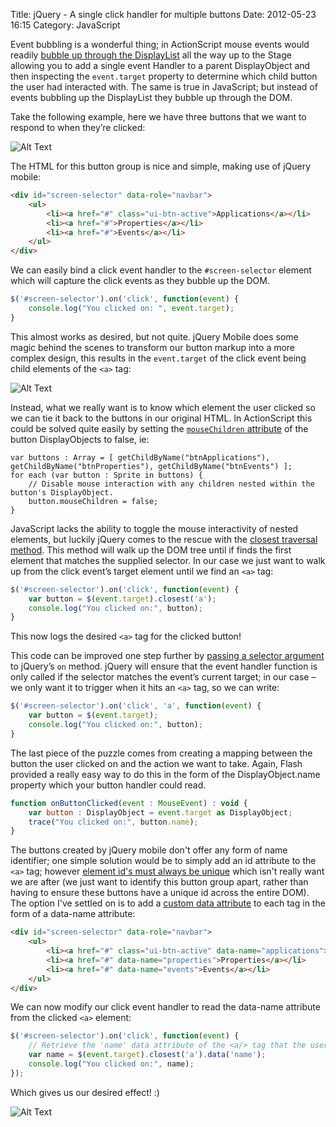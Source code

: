 Title: jQuery - A single click handler for multiple buttons
Date: 2012-05-23 16:15
Category: JavaScript

Event bubbling is a wonderful thing; in ActionScript mouse events would readily [bubble up through the DisplayList](http://www.rubenswieringa.com/blog/eventbubbles-eventcancelable-and-eventcurrenttarget) all the way up to the Stage allowing you to add a single event Handler to a parent DisplayObject and then inspecting the `event.target` property to determine which child button the user had interacted with. The same is true in JavaScript; but instead of events bubbling up the DisplayList they bubble up through the DOM.

Take the following example, here we have three buttons that we want to respond to when they’re clicked:

![Alt Text]({filename}/images/jquery-a-single-click-handler-for-multiple-buttons/three-buttons.png)

The HTML for this button group is nice and simple, making use of jQuery mobile:

```html
<div id="screen-selector" data-role="navbar">
	<ul>
		<li><a href="#" class="ui-btn-active">Applications</a></li>
		<li><a href="#">Properties</a></li>
		<li><a href="#">Events</a></li>
	</ul>
</div>
```

We can easily bind a click event handler to the `#screen-selector` element which will capture the click events as they bubble up the DOM.

```js
$('#screen-selector').on('click', function(event) {
	console.log("You clicked on: ", event.target);
}
```

This almost works as desired, but not quite. jQuery Mobile does some magic behind the scenes to transform our button markup into a more complex design, this results in the `event.target` of the click event being child elements of the `<a>` tag:

![Alt Text]({filename}/images/jquery-a-single-click-handler-for-multiple-buttons/button-event-target.png)

Instead, what we really want is to know which <a> element the user clicked so we can tie it back to the buttons in our original HTML. In ActionScript this could be solved quite easily by setting the [`mouseChildren` attribute](http://help.adobe.com/en_US/FlashPlatform/reference/actionscript/3/flash/display/DisplayObjectContainer.html#mouseChildren) of the button DisplayObjects to false, ie:

```as3
var buttons : Array = [ getChildByName("btnApplications"), getChildByName("btnProperties"), getChildByName("btnEvents") ];
for each (var button : Sprite in buttons) {
	// Disable mouse interaction with any children nested within the button's DisplayObject.
	button.mouseChildren = false;
}
```

JavaScript lacks the ability to toggle the mouse interactivity of nested elements, but luckily jQuery comes to the rescue with the [closest traversal method](http://api.jquery.com/closest/). This method will walk up the DOM tree until if finds the first element that matches the supplied selector. In our case we just want to walk up from the click event’s target element until we find an `<a>` tag:

```js
$('#screen-selector').on('click', function(event) {
	var button = $(event.target).closest('a');
	console.log("You clicked on:", button);
}
```

This now logs the desired `<a>` tag for the clicked button!

This code can be improved one step further by [passing a selector argument](http://api.jquery.com/on/#example-7) to jQuery’s `on` method. jQuery will ensure that the event handler function is only called if the selector matches the event’s current target; in our case – we only want it to trigger when it hits an `<a>` tag, so we can write:

```js
$('#screen-selector').on('click', 'a', function(event) {
	var button = $(event.target);
	console.log("You clicked on:", button);
}
```

The last piece of the puzzle comes from creating a mapping between the button the user clicked on and the action we want to take. Again, Flash provided a really easy way to do this in the form of the DisplayObject.name property which your button handler could read.

```js
function onButtonClicked(event : MouseEvent) : void { 
	var button : DisplayObject = event.target as DisplayObject;
	trace("You clicked on:", button.name);
}
```

The buttons created by jQuery mobile don't offer any form of name identifier; one simple solution would be to simply add an id attribute to the `<a>` tag; however [element id's must always be unique](http://www.w3.org/TR/html401/struct/global.html#h-7.5.2) which isn't really want we are after (we just want to identify this button group apart, rather than having to ensure these buttons have a unique id across the entire DOM). The option I've settled on is to add a [custom data attribute](http://ejohn.org/blog/html-5-data-attributes/) to each <a> tag in the form of a data-name attribute:

```html
<div id="screen-selector" data-role="navbar">
	<ul>
		<li><a href="#" class="ui-btn-active" data-name="applications">Applications</a></li>
		<li><a href="#" data-name="properties">Properties</a></li>
		<li><a href="#" data-name="events">Events</a></li>
	</ul>
</div>
```

We can now modify our click event handler to read the data-name attribute from the clicked `<a>` element:

```js
$('#screen-selector').on('click', function(event) {
	// Retrieve the 'name' data attribute of the <a/> tag that the user clicked.
	var name = $(event.target).closest('a').data('name');
	console.log("You clicked on:", name);
});
```

Which gives us our desired effect! :)

![Alt Text]({filename}/images/jquery-a-single-click-handler-for-multiple-buttons/button-click-handler.png)
